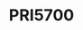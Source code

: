 ---
layout: product-detail
title: PRI5700
description: PCB 기판의 육안으로 식별 불가능한 내부 회로를 X-ray 투시를 통해 시각화 합니다.
tags: [검사기]
order: 7
category: X-ray
images:
  - src: /assets/images/products/PRI5700-1.jpg
    alt: PRI5700 정면 이미지
  - src: /assets/images/products/PRI5700-2.jpg
    alt: PRI5700 측면 이미지
overview: |
  본 장비는 PCB 회로기판 투시, 검사하는 장비입니다.
  
  향상된 카메라 해상도와 고도화된 영상처리 알고리즘을 적용하여 X-ray 발생기의 수명을 연장하였으며,
  직관적인 UI와 효율적인 파일 관리 기능으로 누구나 손쉽게 사용할 수 있습니다.
features:
  - 고해상도 X-ray 이미징
  - 영상개선 기술을 통한 소모품 수명개선
  - 사용자 친화적 인터페이스
specifications:
  - name: 제품두께
    value: 0.06 t – 5.0 t
  # - name: X-Ray세기
  #   value: 50kV, 500μA
  # - name: 크기
  #   value: 800(W) × 1000(D) × 1470(H)
  - name: 무게
    value: 0.6t(600kg)
  - name: 전원
    value: 220V, 2P, 0.5KVA
---